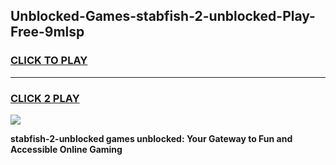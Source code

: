 
## Unblocked-Games-stabfish-2-unblocked-Play-Free-9mlsp
<h3>
<a href="https://premium76.site?title=stabfish-2-unblocked&ref=23A">CLICK TO PLAY</a></h3>
<hr>

<h3>
<a href="https://premium76.site?title=stabfish-2-unblocked&ref=23A">CLICK 2 PLAY</a>
  
</h3>

<a href="https://premium76.site?title=stabfish-2-unblocked&ref=23A"><img src="https://clearcache.store/games.png"></a>


**stabfish-2-unblocked games unblocked: Your Gateway to Fun and Accessible Online Gaming**
